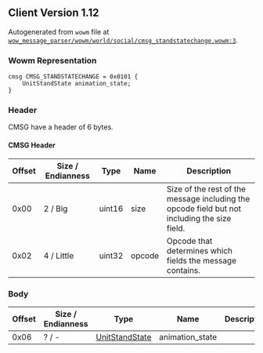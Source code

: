 ## Client Version 1.12

Autogenerated from `wowm` file at [`wow_message_parser/wowm/world/social/cmsg_standstatechange.wowm:3`](https://github.com/gtker/wow_messages/tree/main/wow_message_parser/wowm/world/social/cmsg_standstatechange.wowm#L3).

### Wowm Representation
```rust,ignore
cmsg CMSG_STANDSTATECHANGE = 0x0101 {
    UnitStandState animation_state;
}
```
### Header
CMSG have a header of 6 bytes.

#### CMSG Header
| Offset | Size / Endianness | Type   | Name   | Description |
| ------ | ----------------- | ------ | ------ | ----------- |
| 0x00   | 2 / Big           | uint16 | size   | Size of the rest of the message including the opcode field but not including the size field.|
| 0x02   | 4 / Little        | uint32 | opcode | Opcode that determines which fields the message contains.|
### Body
| Offset | Size / Endianness | Type | Name | Description |
| ------ | ----------------- | ---- | ---- | ----------- |
| 0x06 | ? / - | [UnitStandState](unitstandstate.md) | animation_state |  |
